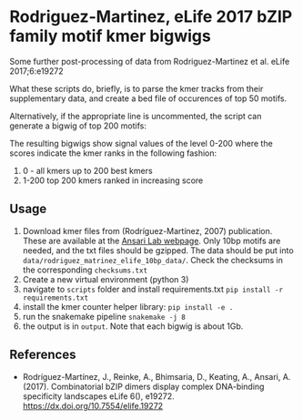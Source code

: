 # Rodriguez-Martinez, eLife 2017 bZIP family motif kmer bigwigs

Some further post-processing of data from Rodriguez-Martinez et al. eLife 2017;6:e19272

What these scripts do, briefly, is to parse the kmer tracks from their supplementary data,
and create a bed file of occurences of top 50 motifs.

Alternatively, if the appropriate line is uncommented, the
script can generate a bigwig of top 200 motifs:

The resulting bigwigs show signal values of the level 0-200 where the scores
indicate the kmer ranks in the following fashion:

1. 0 - all kmers up to 200 best kmers
2. 1-200 top 200 kmers ranked in increasing score

## Usage

1. Download kmer files from (Rodríguez-Martínez, 2007) publication.
   These are available at the [Ansari Lab webpage](https://ansarilab.biochem.wisc.edu/computation.html).
   Only 10bp motifs are needed, and the txt files should be gzipped.
   The data should be put into `data/rodriguez_matrinez_elife_10bp_data/`.
   Check the checksums in the corresponding `checksums.txt`
2. Create a new virtual environment (python 3)
3. navigate to `scripts` folder and install requirements.txt `pip install -r requirements.txt`
4. install the kmer counter helper library: `pip install -e .`
5. run the snakemake pipeline `snakemake -j 8`
6. the output is in `output`. Note that each bigwig is about 1Gb.

## References

* Rodríguez-Martínez, J., Reinke, A., Bhimsaria, D., Keating, A., Ansari, A. (2017). Combinatorial bZIP dimers display complex DNA-binding specificity landscapes eLife  6(), e19272. https://dx.doi.org/10.7554/elife.19272
